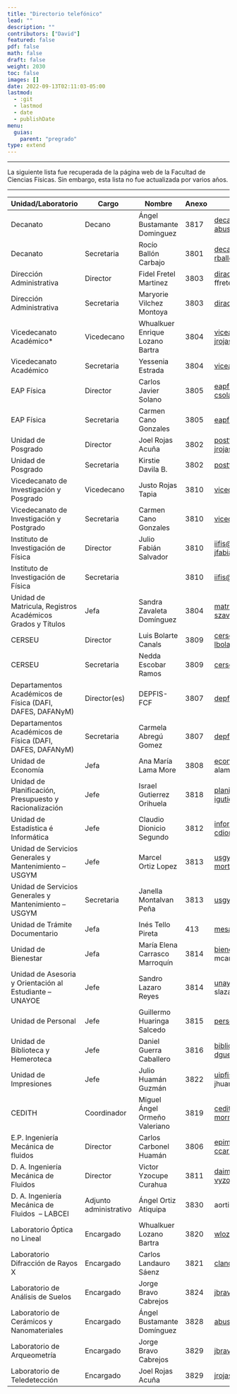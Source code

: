 ```yaml
---
title: "Directorio telefónico"
lead: ""
description: ""
contributors: ["David"]
featured: false
pdf: false
math: false
draft: false
weight: 2030
toc: false
images: []
date: 2022-09-13T02:11:03-05:00
lastmod:
  - :git
  - lastmod
  - date
  - publishDate
menu:
  guias:
    parent: "pregrado"
type: extend
---
```


---

La siguiente lista fue recuperada de la página web de la Facultad de Ciencias Físicas. Sin embargo, esta lista no fue actualizada por varios años.

---

| Unidad/Laboratorio | Cargo | Nombre | Anexo | Email |
| --- | --- | --- | --- | --- |
| Decanato | Decano | Ángel Bustamante Dominguez | 3817 | decano.fisica@unmsm.edu.pe<br>abustamanted@unmsm.edu.pe |
| Decanato | Secretaria | Rocío Ballón Carbajo | 3801 | decano.fisica@unmsm.edu.pe<br>rballonc@unmsm.edu.pe |
| Dirección Administrativa | Director | Fidel Fretel Martinez | 3803 | diradmin.fisica@unmsm.edu.pe<br>ffretelm\_af@unmsm.edu.pe |
| Dirección Administrativa | Secretaria | Maryorie Vilchez Montoya | 3803 | diradmin.fisica@unmsm.edu.pe |
| Vicedecanato Académico\* | Vicedecano | Whualkuer Enrique Lozano Bartra | 3804 | viceacademico.fisica@unmsm.edu.pe<br>jrojasa@unmsm.edu.pe |
| Vicedecanato Académico | Secretaria | Yessenia Estrada | 3804 | viceacademico.fisica@unmsm.edu.pe |
| EAP Física | Director | Carlos Javier Solano | 3805 | eapfis@unmsm.edu.pe<br>csolanos@unmsm.edu.pe |
| EAP Física | Secretaria | Carmen Cano Gonzales | 3805 | eapfis@unmsm.edu.pe |
| Unidad de Posgrado | Director | Joel Rojas Acuña | 3802 | postfis@unmsm.edu.pe<br>jrojasa@unmsm.edu.pe |
| Unidad de Posgrado | Secretaria | Kirstie Davila B. | 3802 | postfis@unmsm.edu.pe |
| Vicedecanato de Investigación y Posgrado | Vicedecano | Justo Rojas Tapia | 3810 | vicedecanatoinvestigacion.fcf@unmsm.edu.pe |
| Vicedecanato de Investigación y Postgrado | Secretaria | Carmen Cano Gonzales | 3810 | vicedecanatoinvestigacion.fcf@unmsm.edu.pe |
| Instituto de Investigación de Física | Director | Julio Fabián Salvador | 3810 | iifis@unmsm.edu.pe<br>jfabians@unmsm.edu.pe |
| Instituto de Investigación de Física | Secretaria |  | 3810 | iifis@unmsm.edu.pe |
| Unidad de Matricula, Registros Académicos Grados y Títulos | Jefa | Sandra Zavaleta Domínguez | 3804 | matriculafis@unmsm.edu.pe<br>szavaletad@unmsm.edu.pe |
| CERSEU | Director | Luis Bolarte Canals | 3809 | cerseu.fisica@unmsm.edu.pe<br>lbolartec@unmsm.edu.pe |
| CERSEU | Secretaria | Nedda Escobar Ramos | 3809 | cerseu.fisica@unmsm.edu.pe |
| Departamentos Académicos de Física (DAFI, DAFES, DAFANyM) | Director(es) | DEPFIS-FCF | 3807 | depfis@unmsm.edu.pe |
| Departamentos Académicos de Física (DAFI, DAFES, DAFANyM) | Secretaria | Carmela Abregú Gomez | 3807 | depfis@unmsm.edu.pe |
| Unidad de Economía | Jefa | Ana María Lama More | 3808 | economiafis@unmsm.edu.pe<br>alamam\_af@unmsm.edu.pe |
| Unidad de Planificación, Presupuesto y Racionalización | Jefe | Israel Gutierrez Orihuela | 3818 | planificacion.fisica@unmsm.edu.pe<br>igutierrezo@unmsm.edu.pe |
| Unidad de Estadística é Informática | Jefe | Claudio Dionicio Segundo | 3812 | informatica.fisica@unmsm.edu.pe<br>cdionicios@unmsm.edu.pe |
| Unidad de Servicios Generales y Mantenimiento – USGYM | Jefe | Marcel Ortiz Lopez | 3813 | usgymfis@unmsm.edu.pe<br>mortizl@unmsm.edu.pe |
| Unidad de Servicios Generales y Mantenimiento – USGYM | Secretaria | Janella Montalvan Peña | 3813 | usgymfis@unmsm.edu.pe |
| Unidad de Trámite Documentario | Jefa | Inés Tello Pireta | 413 | mesadepartes.fcf@unmsm.edu.pe |
| Unidad de Bienestar | Jefa | María Elena Carrasco Marroquín | 3814 | bienestarfis@unmsm.edu.pe<br>mcarrascom\_af@unmsm.edu.pe |
| Unidad de Asesoria y Orientación al Estudiante – UNAYOE | Jefe | Sandro Lazaro Reyes | 3814 | unayoefis@unmsm.edu.pe<br>slazaror\_af@unmsm.edu.pe |
| Unidad de Personal | Jefe | Guillermo Huaringa Salcedo | 3815 | personalfis@unmsm.edu.pe |
| Unidad de Biblioteca y Hemeroteca | Jefe | Daniel Guerra Caballero | 3816 | bibliofis@unmsm.edu.pe<br>dguerrac@unmsm.edu.pe |
| Unidad de Impresiones | Jefe | Julio Huamán Guzmán | 3822 | uipfis@unmsm.edu.pe<br>jhuamang\_af@unmsm.edu.pe |
| CEDITH | Coordinador | Miguel Ángel Ormeño Valeriano | 3819 | cedit.fisica@unmsm.edu.pe<br>mormenov@unmsm.edu.pe |
| E.P. Ingeniería Mecánica de fluidos | Director | Carlos Carbonel Huamán | 3806 | epimf.fcf@unmsm.edu.pe<br>ccarbonelh@unmsm.edu.pe |
| D. A. Ingeniería Mecánica de Fluidos | Director | Victor Yzocupe Curahua | 3811 | daimf@unmsm.edu.pe<br>vyzocupec@unmsm.edu.pe |
| D. A. Ingeniería Mecánica de Fluidos  – LABCEI | Adjunto administrativo | Ángel Ortiz Atiquipa | 3830 | aortiza\_af@unmsm.edu.pe |
| Laboratorio Óptica no Lineal | Encargado | Whualkuer Lozano Bartra | 3820 | wlozanob@unmsm.edu.pe |
| Laboratorio Difracción de Rayos X | Encargado | Carlos Landauro Sáenz | 3821 | clandauros@unmsm.edu.pe |
| Laboratorio de Análisis de Suelos | Encargado | Jorge Bravo Cabrejos | 3824 | jbravoc@unmsm.edu.pe |
| Laboratorio de Cerámicos y Nanomateriales | Encargado | Ángel Bustamante Domínguez | 3828 | abustamanted@unmsm.edu.pe |
| Laboratorio de Arqueometría | Encargado | Jorge Bravo Cabrejos | 3829 | jbravoc@unmsm.edu.pe |
| Laboratorio de Teledetección | Encargado | Joel Rojas Acuña | 3829 | jrojasa@unmsm.edu.pe |
